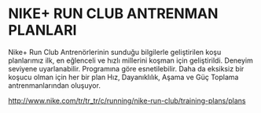 # NIKE+ RUN CLUB ANTRENMAN PLANLARI
Nike+ Run Club Antrenörlerinin sunduğu bilgilerle geliştirilen koşu planlarımız ilk, en eğlenceli ve hızlı millerini koşman için geliştirildi. Deneyim seviyene uyarlanabilir. Programına göre esnetilebilir. Daha da eksiksiz bir koşucu olman için her bir plan Hız, Dayanıklılık, Aşama ve Güç Toplama antrenmanlarından oluşuyor.

http://www.nike.com/tr/tr_tr/c/running/nike-run-club/training-plans/plans
